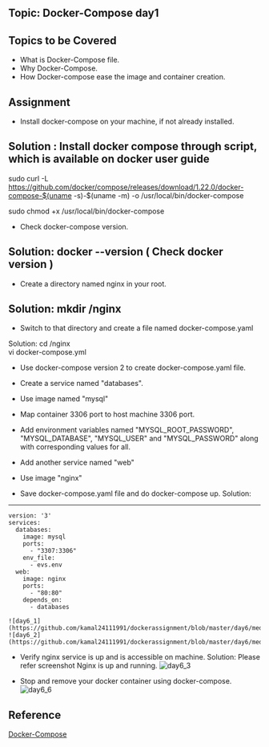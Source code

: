 ## Topic: Docker-Compose day1

Topics to be Covered
------------------------
* What is Docker-Compose file.
* Why Docker-Compose.
* How Docker-compose ease the image and container creation.

Assignment
-------------------
* Install docker-compose on your machine, if not already installed.

Solution :   Install docker compose through script, which is available on docker user guide
------------
sudo curl -L https://github.com/docker/compose/releases/download/1.22.0/docker-compose-$(uname -s)-$(uname -m) -o /usr/local/bin/docker-compose

sudo chmod +x /usr/local/bin/docker-compose

* Check docker-compose version.

Solution:     docker --version  ( Check docker version )
-----------

* Create a directory named nginx in your root.

Solution:    mkdir /nginx
---------- 

* Switch to that directory and create a file named docker-compose.yaml

Solution:   cd /nginx  
          vi docker-compose.yml

             
* Use docker-compose version 2 to create docker-compose.yaml file.
* Create a service named "databases".
* Use image named "mysql"
* Map container 3306 port to host machine 3306 port.
* Add environment variables named "MYSQL_ROOT_PASSWORD", "MYSQL_DATABASE", "MYSQL_USER" and "MYSQL_PASSWORD" along with corresponding values for all.

* Add another service named "web"
* Use image "nginx"
* Save docker-compose.yaml file and do docker-compose up.
Solution:
----------
```
version: '3'
services:
  databases:
    image: mysql
    ports:
      - "3307:3306"
    env_file:
      - evs.env
  web:
    image: nginx
    ports:
      - "80:80" 
    depends_on:
      - databases
```
    
    ![day6_1](https://github.com/kamal24111991/dockerassignment/blob/master/day6/media/day6_1.png)
    ![day6_2](https://github.com/kamal24111991/dockerassignment/blob/master/day6/media/day6_2.png)

* Verify nginx service is up and is accessible on machine.
 Solution:
           Please refer screenshot Nginx is up and running.
       ![day6_3](https://github.com/kamal24111991/dockerassignment/blob/master/day6/media/day6_3.png)
           
* Stop and remove your docker container using docker-compose.
            ![day6_6](https://github.com/kamal24111991/dockerassignment/blob/master/day6/media/day6_6.png)


Reference
-----------------
[Docker-Compose](https://docs.docker.com/compose/overview/)
